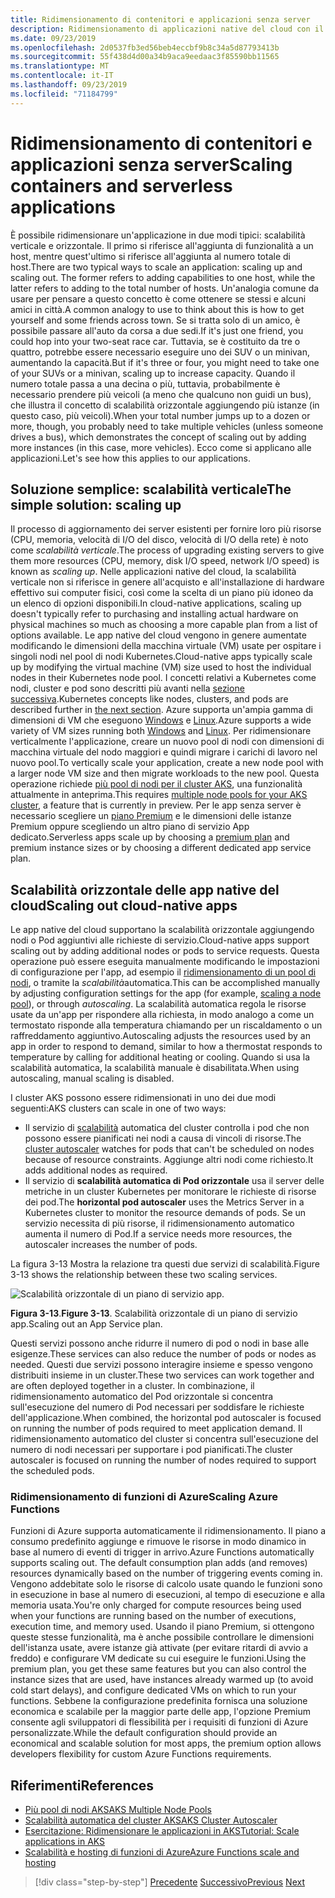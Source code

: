 ```yaml
---
title: Ridimensionamento di contenitori e applicazioni senza server
description: Ridimensionamento di applicazioni native del cloud con il servizio Azure Kubernetes per soddisfare le richieste degli utenti aumentando le risorse di singoli computer o aumentando il numero di macchine virtuali in un cluster di applicazioni.
ms.date: 09/23/2019
ms.openlocfilehash: 2d0537fb3ed56beb4eccbf9b8c34a5d87793413b
ms.sourcegitcommit: 55f438d4d00a34b9aca9eedaac3f85590bb11565
ms.translationtype: MT
ms.contentlocale: it-IT
ms.lasthandoff: 09/23/2019
ms.locfileid: "71184799"
---
```

# <a name="scaling-containers-and-serverless-applications"></a><span data-ttu-id="c8148-103">Ridimensionamento di contenitori e applicazioni senza server</span><span class="sxs-lookup"><span data-stu-id="c8148-103">Scaling containers and serverless applications</span></span>

<span data-ttu-id="c8148-104">È possibile ridimensionare un'applicazione in due modi tipici: scalabilità verticale e orizzontale. Il primo si riferisce all'aggiunta di funzionalità a un host, mentre quest'ultimo si riferisce all'aggiunta al numero totale di host.</span><span class="sxs-lookup"><span data-stu-id="c8148-104">There are two typical ways to scale an application: scaling up and scaling out. The former refers to adding capabilities to one host, while the latter refers to adding to the total number of hosts.</span></span> <span data-ttu-id="c8148-105">Un'analogia comune da usare per pensare a questo concetto è come ottenere se stessi e alcuni amici in città.</span><span class="sxs-lookup"><span data-stu-id="c8148-105">A common analogy to use to think about this is how to get yourself and some friends across town.</span></span> <span data-ttu-id="c8148-106">Se si tratta solo di un amico, è possibile passare all'auto da corsa a due sedi.</span><span class="sxs-lookup"><span data-stu-id="c8148-106">If it's just one friend, you could hop into your two-seat race car.</span></span> <span data-ttu-id="c8148-107">Tuttavia, se è costituito da tre o quattro, potrebbe essere necessario eseguire uno dei SUV o un minivan, aumentando la capacità.</span><span class="sxs-lookup"><span data-stu-id="c8148-107">But if it's three or four, you might need to take one of your SUVs or a minivan, scaling up to increase capacity.</span></span> <span data-ttu-id="c8148-108">Quando il numero totale passa a una decina o più, tuttavia, probabilmente è necessario prendere più veicoli (a meno che qualcuno non guidi un bus), che illustra il concetto di scalabilità orizzontale aggiungendo più istanze (in questo caso, più veicoli).</span><span class="sxs-lookup"><span data-stu-id="c8148-108">When your total number jumps up to a dozen or more, though, you probably need to take multiple vehicles (unless someone drives a bus), which demonstrates the concept of scaling out by adding more instances (in this case, more vehicles).</span></span> <span data-ttu-id="c8148-109">Ecco come si applicano alle applicazioni.</span><span class="sxs-lookup"><span data-stu-id="c8148-109">Let's see how this applies to our applications.</span></span>

## <a name="the-simple-solution-scaling-up"></a><span data-ttu-id="c8148-110">Soluzione semplice: scalabilità verticale</span><span class="sxs-lookup"><span data-stu-id="c8148-110">The simple solution: scaling up</span></span>

<span data-ttu-id="c8148-111">Il processo di aggiornamento dei server esistenti per fornire loro più risorse (CPU, memoria, velocità di I/O del disco, velocità di I/O della rete) è noto come *scalabilità verticale*.</span><span class="sxs-lookup"><span data-stu-id="c8148-111">The process of upgrading existing servers to give them more resources (CPU, memory, disk I/O speed, network I/O speed) is known as *scaling up*.</span></span> <span data-ttu-id="c8148-112">Nelle applicazioni native del cloud, la scalabilità verticale non si riferisce in genere all'acquisto e all'installazione di hardware effettivo sui computer fisici, così come la scelta di un piano più idoneo da un elenco di opzioni disponibili.</span><span class="sxs-lookup"><span data-stu-id="c8148-112">In cloud-native applications, scaling up doesn't typically refer to purchasing and installing actual hardware on physical machines so much as choosing a more capable plan from a list of options available.</span></span> <span data-ttu-id="c8148-113">Le app native del cloud vengono in genere aumentate modificando le dimensioni della macchina virtuale (VM) usate per ospitare i singoli nodi nel pool di nodi Kubernetes.</span><span class="sxs-lookup"><span data-stu-id="c8148-113">Cloud-native apps typically scale up by modifying the virtual machine (VM) size used to host the individual nodes in their Kubernetes node pool.</span></span> <span data-ttu-id="c8148-114">I concetti relativi a Kubernetes come nodi, cluster e pod sono descritti più avanti nella [sezione successiva](leverage-containers-orchestrators.md).</span><span class="sxs-lookup"><span data-stu-id="c8148-114">Kubernetes concepts like nodes, clusters, and pods are described further in [the next section](leverage-containers-orchestrators.md).</span></span> <span data-ttu-id="c8148-115">Azure supporta un'ampia gamma di dimensioni di VM che eseguono [Windows](https://docs.microsoft.com/azure/virtual-machines/windows/sizes?toc=%2fazure%2fvirtual-machines%2fwindows%2ftoc.json) e [Linux](https://docs.microsoft.com/azure/virtual-machines/linux/sizes).</span><span class="sxs-lookup"><span data-stu-id="c8148-115">Azure supports a wide variety of VM sizes running both [Windows](https://docs.microsoft.com/azure/virtual-machines/windows/sizes?toc=%2fazure%2fvirtual-machines%2fwindows%2ftoc.json) and [Linux](https://docs.microsoft.com/azure/virtual-machines/linux/sizes).</span></span> <span data-ttu-id="c8148-116">Per ridimensionare verticalmente l'applicazione, creare un nuovo pool di nodi con dimensioni di macchina virtuale del nodo maggiori e quindi migrare i carichi di lavoro nel nuovo pool.</span><span class="sxs-lookup"><span data-stu-id="c8148-116">To vertically scale your application, create a new node pool with a larger node VM size and then migrate workloads to the new pool.</span></span> <span data-ttu-id="c8148-117">Questa operazione richiede [più pool di nodi per il cluster AKS](https://docs.microsoft.com/azure/aks/use-multiple-node-pools), una funzionalità attualmente in anteprima.</span><span class="sxs-lookup"><span data-stu-id="c8148-117">This requires [multiple node pools for your AKS cluster](https://docs.microsoft.com/azure/aks/use-multiple-node-pools), a feature that is currently in preview.</span></span> <span data-ttu-id="c8148-118">Per le app senza server è necessario scegliere un [piano Premium](https://docs.microsoft.com/azure/azure-functions/functions-scale) e le dimensioni delle istanze Premium oppure scegliendo un altro piano di servizio App dedicato.</span><span class="sxs-lookup"><span data-stu-id="c8148-118">Serverless apps scale up by choosing a [premium plan](https://docs.microsoft.com/azure/azure-functions/functions-scale) and premium instance sizes or by choosing a different dedicated app service plan.</span></span>

## <a name="scaling-out-cloud-native-apps"></a><span data-ttu-id="c8148-119">Scalabilità orizzontale delle app native del cloud</span><span class="sxs-lookup"><span data-stu-id="c8148-119">Scaling out cloud-native apps</span></span>

<span data-ttu-id="c8148-120">Le app native del cloud supportano la scalabilità orizzontale aggiungendo nodi o Pod aggiuntivi alle richieste di servizio.</span><span class="sxs-lookup"><span data-stu-id="c8148-120">Cloud-native apps support scaling out by adding additional nodes or pods to service requests.</span></span> <span data-ttu-id="c8148-121">Questa operazione può essere eseguita manualmente modificando le impostazioni di configurazione per l'app, ad esempio il [ridimensionamento di un pool di nodi](https://docs.microsoft.com/azure/aks/use-multiple-node-pools#scale-a-node-pool-manually), o tramite la *scalabilità*automatica.</span><span class="sxs-lookup"><span data-stu-id="c8148-121">This can be accomplished manually by adjusting configuration settings for the app (for example, [scaling a node pool](https://docs.microsoft.com/azure/aks/use-multiple-node-pools#scale-a-node-pool-manually)), or through *autoscaling*.</span></span> <span data-ttu-id="c8148-122">La scalabilità automatica regola le risorse usate da un'app per rispondere alla richiesta, in modo analogo a come un termostato risponde alla temperatura chiamando per un riscaldamento o un raffreddamento aggiuntivo.</span><span class="sxs-lookup"><span data-stu-id="c8148-122">Autoscaling adjusts the resources used by an app in order to respond to demand, similar to how a thermostat responds to temperature by calling for additional heating or cooling.</span></span> <span data-ttu-id="c8148-123">Quando si usa la scalabilità automatica, la scalabilità manuale è disabilitata.</span><span class="sxs-lookup"><span data-stu-id="c8148-123">When using autoscaling, manual scaling is disabled.</span></span>

<span data-ttu-id="c8148-124">I cluster AKS possono essere ridimensionati in uno dei due modi seguenti:</span><span class="sxs-lookup"><span data-stu-id="c8148-124">AKS clusters can scale in one of two ways:</span></span>

- <span data-ttu-id="c8148-125">Il servizio di [scalabilità](https://docs.microsoft.com/azure/aks/cluster-autoscaler) automatica del cluster controlla i pod che non possono essere pianificati nei nodi a causa di vincoli di risorse.</span><span class="sxs-lookup"><span data-stu-id="c8148-125">The [cluster autoscaler](https://docs.microsoft.com/azure/aks/cluster-autoscaler) watches for pods that can't be scheduled on nodes because of resource constraints.</span></span> <span data-ttu-id="c8148-126">Aggiunge altri nodi come richiesto.</span><span class="sxs-lookup"><span data-stu-id="c8148-126">It adds additional nodes as required.</span></span>
- <span data-ttu-id="c8148-127">Il servizio di **scalabilità automatica di Pod orizzontale** usa il server delle metriche in un cluster Kubernetes per monitorare le richieste di risorse dei pod.</span><span class="sxs-lookup"><span data-stu-id="c8148-127">The **horizontal pod autoscaler** uses the Metrics Server in a Kubernetes cluster to monitor the resource demands of pods.</span></span> <span data-ttu-id="c8148-128">Se un servizio necessita di più risorse, il ridimensionamento automatico aumenta il numero di Pod.</span><span class="sxs-lookup"><span data-stu-id="c8148-128">If a service needs more resources, the autoscaler increases the number of pods.</span></span>

<span data-ttu-id="c8148-129">La figura 3-13 Mostra la relazione tra questi due servizi di scalabilità.</span><span class="sxs-lookup"><span data-stu-id="c8148-129">Figure 3-13 shows the relationship between these two scaling services.</span></span>

![Scalabilità orizzontale di un piano di servizio app.](./media/aks-cluster-autoscaler.png)

<span data-ttu-id="c8148-131">**Figura 3-13**.</span><span class="sxs-lookup"><span data-stu-id="c8148-131">**Figure 3-13**.</span></span> <span data-ttu-id="c8148-132">Scalabilità orizzontale di un piano di servizio app.</span><span class="sxs-lookup"><span data-stu-id="c8148-132">Scaling out an App Service plan.</span></span>

<span data-ttu-id="c8148-133">Questi servizi possono anche ridurre il numero di pod o nodi in base alle esigenze.</span><span class="sxs-lookup"><span data-stu-id="c8148-133">These services can also reduce the number of pods or nodes as needed.</span></span> <span data-ttu-id="c8148-134">Questi due servizi possono interagire insieme e spesso vengono distribuiti insieme in un cluster.</span><span class="sxs-lookup"><span data-stu-id="c8148-134">These two services can work together and are often deployed together in a cluster.</span></span> <span data-ttu-id="c8148-135">In combinazione, il ridimensionamento automatico del Pod orizzontale si concentra sull'esecuzione del numero di Pod necessari per soddisfare le richieste dell'applicazione.</span><span class="sxs-lookup"><span data-stu-id="c8148-135">When combined, the horizontal pod autoscaler is focused on running the number of pods required to meet application demand.</span></span> <span data-ttu-id="c8148-136">Il ridimensionamento automatico del cluster si concentra sull'esecuzione del numero di nodi necessari per supportare i pod pianificati.</span><span class="sxs-lookup"><span data-stu-id="c8148-136">The cluster autoscaler is focused on running the number of nodes required to support the scheduled pods.</span></span>

### <a name="scaling-azure-functions"></a><span data-ttu-id="c8148-137">Ridimensionamento di funzioni di Azure</span><span class="sxs-lookup"><span data-stu-id="c8148-137">Scaling Azure Functions</span></span>

<span data-ttu-id="c8148-138">Funzioni di Azure supporta automaticamente il ridimensionamento. Il piano a consumo predefinito aggiunge e rimuove le risorse in modo dinamico in base al numero di eventi di trigger in arrivo.</span><span class="sxs-lookup"><span data-stu-id="c8148-138">Azure Functions automatically supports scaling out. The default consumption plan adds (and removes) resources dynamically based on the number of triggering events coming in.</span></span> <span data-ttu-id="c8148-139">Vengono addebitate solo le risorse di calcolo usate quando le funzioni sono in esecuzione in base al numero di esecuzioni, al tempo di esecuzione e alla memoria usata.</span><span class="sxs-lookup"><span data-stu-id="c8148-139">You're only charged for compute resources being used when your functions are running based on the number of executions, execution time, and memory used.</span></span> <span data-ttu-id="c8148-140">Usando il piano Premium, si ottengono queste stesse funzionalità, ma è anche possibile controllare le dimensioni dell'istanza usate, avere istanze già attivate (per evitare ritardi di avvio a freddo) e configurare VM dedicate su cui eseguire le funzioni.</span><span class="sxs-lookup"><span data-stu-id="c8148-140">Using the premium plan, you get these same features but you can also control the instance sizes that are used, have instances already warmed up (to avoid cold start delays), and configure dedicated VMs on which to run your functions.</span></span> <span data-ttu-id="c8148-141">Sebbene la configurazione predefinita fornisca una soluzione economica e scalabile per la maggior parte delle app, l'opzione Premium consente agli sviluppatori di flessibilità per i requisiti di funzioni di Azure personalizzate.</span><span class="sxs-lookup"><span data-stu-id="c8148-141">While the default configuration should provide an economical and scalable solution for most apps, the premium option allows developers flexibility for custom Azure Functions requirements.</span></span>

## <a name="references"></a><span data-ttu-id="c8148-142">Riferimenti</span><span class="sxs-lookup"><span data-stu-id="c8148-142">References</span></span>

- [<span data-ttu-id="c8148-143">Più pool di nodi AKS</span><span class="sxs-lookup"><span data-stu-id="c8148-143">AKS Multiple Node Pools</span></span>](https://docs.microsoft.com/azure/aks/use-multiple-node-pools)
- [<span data-ttu-id="c8148-144">Scalabilità automatica del cluster AKS</span><span class="sxs-lookup"><span data-stu-id="c8148-144">AKS Cluster Autoscaler</span></span>](https://docs.microsoft.com/azure/aks/cluster-autoscaler)
- [<span data-ttu-id="c8148-145">Esercitazione: Ridimensionare le applicazioni in AKS</span><span class="sxs-lookup"><span data-stu-id="c8148-145">Tutorial: Scale applications in AKS</span></span>](https://docs.microsoft.com/azure/aks/tutorial-kubernetes-scale)
- [<span data-ttu-id="c8148-146">Scalabilità e hosting di funzioni di Azure</span><span class="sxs-lookup"><span data-stu-id="c8148-146">Azure Functions scale and hosting</span></span>](https://docs.microsoft.com/azure/azure-functions/functions-scale)

>[!div class="step-by-step"]
><span data-ttu-id="c8148-147">[Precedente](deploy-containers-azure.md)
>[Successivo](other-deployment-options.md)</span><span class="sxs-lookup"><span data-stu-id="c8148-147">[Previous](deploy-containers-azure.md)
[Next](other-deployment-options.md)</span></span>
